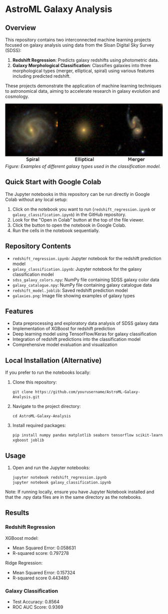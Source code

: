 # AstroML Galaxy Analysis

## Overview
This repository contains two interconnected machine learning projects focused on galaxy analysis using data from the Sloan Digital Sky Survey (SDSS):
1. **Redshift Regression**: Predicts galaxy redshifts using photometric data.
2. **Galaxy Morphological Classification**: Classifies galaxies into three morphological types (merger, elliptical, spiral) using various features including predicted redshift.

These projects demonstrate the application of machine learning techniques to astronomical data, aiming to accelerate research in galaxy evolution and cosmology.

![Galaxy Types](galaxies.png)
*Figure: Examples of different galaxy types used in the classification model.*

## Quick Start with Google Colab

The Jupyter notebooks in this repository can be run directly in Google Colab without any local setup:

1. Click on the notebook you want to run (`redshift_regression.ipynb` or `galaxy_classification.ipynb`) in the GitHub repository.
2. Look for the "Open in Colab" button at the top of the file viewer.
3. Click the button to open the notebook in Google Colab.
4. Run the cells in the notebook sequentially.

## Repository Contents
- `redshift_regression.ipynb`: Jupyter notebook for the redshift prediction model
- `galaxy_classification.ipynb`: Jupyter notebook for the galaxy classification model
- `sdss_galaxy_colors.npy`: NumPy file containing SDSS galaxy color data
- `galaxy_catalogue.npy`: NumPy file containing galaxy catalogue data
- `redshift_model.joblib`: Saved redshift prediction model
- `galaxies.png`: Image file showing examples of galaxy types

## Features
- Data preprocessing and exploratory data analysis of SDSS galaxy data
- Implementation of XGBoost for redshift prediction
- Deep learning model using TensorFlow/Keras for galaxy classification
- Integration of redshift predictions into the classification model
- Comprehensive model evaluation and visualization

## Local Installation (Alternative)
If you prefer to run the notebooks locally:

1. Clone this repository:
   ```
   git clone https://github.com/yourusername/AstroML-Galaxy-Analysis.git
   ```
2. Navigate to the project directory:
   ```
   cd AstroML-Galaxy-Analysis
   ```
3. Install required packages:
   ```
   pip install numpy pandas matplotlib seaborn tensorflow scikit-learn xgboost joblib
   ```

## Usage

1. Open and run the Jupyter notebooks:
   ```
   jupyter notebook redshift_regression.ipynb
   jupyter notebook galaxy_classification.ipynb
   ```

Note: If running locally, ensure you have Jupyter Notebook installed and that the .npy data files are in the same directory as the notebooks.

## Results

### Redshift Regression
XGBoost model:
- Mean Squared Error: 0.058631 
- R-squared score: 0.797278

Ridge Regression:
- Mean Squared Error: 0.157324
- R-squared score 0.443480

### Galaxy Classification
- Test Accuracy: 0.8564
- ROC AUC Score: 0.9369
